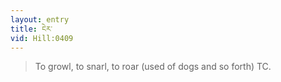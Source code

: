 ```yaml
---
layout: entry
title: ངེར་
vid: Hill:0409
---
```

> To growl, to snarl, to roar (used of dogs and so forth) TC.
